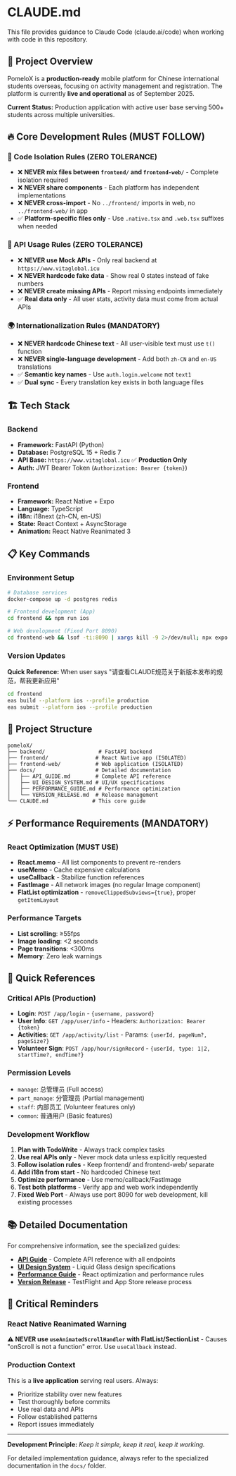 # CLAUDE.md

This file provides guidance to Claude Code (claude.ai/code) when working with code in this repository.

## 🎯 Project Overview

PomeloX is a **production-ready** mobile platform for Chinese international students overseas, focusing on activity management and registration. The platform is currently **live and operational** as of September 2025.

**Current Status:** Production application with active user base serving 500+ students across multiple universities.

## 🔥 **Core Development Rules (MUST FOLLOW)**

### **🚫 Code Isolation Rules (ZERO TOLERANCE)**
- ❌ **NEVER mix files between `frontend/` and `frontend-web/`** - Complete isolation required
- ❌ **NEVER share components** - Each platform has independent implementations  
- ❌ **NEVER cross-import** - No `../frontend/` imports in web, no `../frontend-web/` in app
- ✅ **Platform-specific files only** - Use `.native.tsx` and `.web.tsx` suffixes when needed

### **🚫 API Usage Rules (ZERO TOLERANCE)**
- ❌ **NEVER use Mock APIs** - Only real backend at `https://www.vitaglobal.icu`
- ❌ **NEVER hardcode fake data** - Show real 0 states instead of fake numbers
- ❌ **NEVER create missing APIs** - Report missing endpoints immediately
- ✅ **Real data only** - All user stats, activity data must come from actual APIs

### **🌍 Internationalization Rules (MANDATORY)**
- ❌ **NEVER hardcode Chinese text** - All user-visible text must use `t()` function
- ❌ **NEVER single-language development** - Add both `zh-CN` and `en-US` translations
- ✅ **Semantic key names** - Use `auth.login.welcome` not `text1`
- ✅ **Dual sync** - Every translation key exists in both language files

## 🏗️ **Tech Stack**

### Backend
- **Framework:** FastAPI (Python)  
- **Database:** PostgreSQL 15 + Redis 7
- **API Base:** `https://www.vitaglobal.icu` ✅ **Production Only**
- **Auth:** JWT Bearer Token (`Authorization: Bearer {token}`)

### Frontend  
- **Framework:** React Native + Expo
- **Language:** TypeScript
- **i18n:** i18next (zh-CN, en-US)
- **State:** React Context + AsyncStorage
- **Animation:** React Native Reanimated 3

## 📋 **Key Commands**

### Environment Setup
```bash
# Database services
docker-compose up -d postgres redis

# Frontend development (App)
cd frontend && npm run ios

# Web development (Fixed Port 8090)
cd frontend-web && lsof -ti:8090 | xargs kill -9 2>/dev/null; npx expo start --web --port 8090
```

### Version Updates
**Quick Reference:** When user says "请查看CLAUDE规范关于新版本发布的规范，帮我更新应用"
```bash
cd frontend
eas build --platform ios --profile production
eas submit --platform ios --profile production
```

## 📂 **Project Structure**
```
pomeloX/
├── backend/                 # FastAPI backend
├── frontend/               # React Native app (ISOLATED)
├── frontend-web/           # Web application (ISOLATED)  
├── docs/                   # Detailed documentation
│   ├── API_GUIDE.md        # Complete API reference
│   ├── UI_DESIGN_SYSTEM.md # UI/UX specifications
│   ├── PERFORMANCE_GUIDE.md # Performance optimization
│   └── VERSION_RELEASE.md  # Release management
└── CLAUDE.md              # This core guide
```

## ⚡ **Performance Requirements (MANDATORY)**

### React Optimization (MUST USE)
- **React.memo** - All list components to prevent re-renders
- **useMemo** - Cache expensive calculations  
- **useCallback** - Stabilize function references
- **FastImage** - All network images (no regular Image component)
- **FlatList optimization** - `removeClippedSubviews={true}`, proper `getItemLayout`

### Performance Targets
- **List scrolling**: ≥55fps
- **Image loading**: <2 seconds
- **Page transitions**: <300ms
- **Memory**: Zero leak warnings

## 🌟 **Quick References**

### Critical APIs (Production)
- **Login**: `POST /app/login` - `{username, password}`
- **User Info**: `GET /app/user/info` - Headers: `Authorization: Bearer {token}`
- **Activities**: `GET /app/activity/list` - Params: `{userId, pageNum?, pageSize?}`
- **Volunteer Sign**: `POST /app/hour/signRecord` - `{userId, type: 1|2, startTime?, endTime?}`

### Permission Levels
- `manage`: 总管理员 (Full access)
- `part_manage`: 分管理员 (Partial management)
- `staff`: 内部员工 (Volunteer features only)
- `common`: 普通用户 (Basic features)

### Development Workflow
1. **Plan with TodoWrite** - Always track complex tasks
2. **Use real APIs only** - Never mock data unless explicitly requested
3. **Follow isolation rules** - Keep frontend/ and frontend-web/ separate
4. **Add i18n from start** - No hardcoded Chinese text
5. **Optimize performance** - Use memo/callback/FastImage
6. **Test both platforms** - Verify app and web work independently
7. **Fixed Web Port** - Always use port 8090 for web development, kill existing processes

## 📚 **Detailed Documentation**

For comprehensive information, see the specialized guides:

- **[API Guide](docs/API_GUIDE.md)** - Complete API reference with all endpoints
- **[UI Design System](docs/UI_DESIGN_SYSTEM.md)** - Liquid Glass design specifications  
- **[Performance Guide](docs/PERFORMANCE_GUIDE.md)** - React optimization and performance rules
- **[Version Release](docs/VERSION_RELEASE.md)** - TestFlight and App Store release process

## 🚨 **Critical Reminders**

### **React Native Reanimated Warning**
**⚠️ NEVER use `useAnimatedScrollHandler` with FlatList/SectionList** - Causes "onScroll is not a function" error. Use `useCallback` instead.

### **Production Context**
This is a **live application** serving real users. Always:
- Prioritize stability over new features
- Test thoroughly before commits
- Use real data and APIs
- Follow established patterns
- Report issues immediately

---

**Development Principle:** *Keep it simple, keep it real, keep it working.*

For detailed implementation guidance, always refer to the specialized documentation in the `docs/` folder.